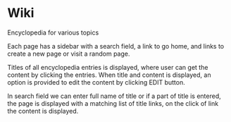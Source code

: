 # Wiki
Encyclopedia for various topics

Each page has a sidebar with a search field, a link to go home, and links to create a new page or visit a random page. 

Titles of all encyclopedia entries is displayed, where user can get the content by clicking the entries. When title and content is displayed, an option is provided to edit the content by clicking EDIT button. 

In search field we can enter full name of title or if a part of title is entered, the page is displayed with a matching list of title links, on the click of link the content is displayed.
